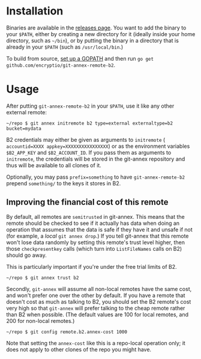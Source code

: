 Installation
============

Binaries are available in the [releases page](https://github.com/encryptio/git-annex-remote-b2/releases). You want to add the binary to your `$PATH`, either by creating a new directory for it (ideally inside your home directory, such as `~/bin`), or by putting the binary in a directory that is already in your `$PATH` (such as `/usr/local/bin`.)

To build from source, [set up a GOPATH](https://golang.org/doc/code.html) and then run `go get github.com/encryptio/git-annex-remote-b2`.

Usage
=====

After putting `git-annex-remote-b2` in your `$PATH`, use it like any other external remote:

```
~/repo $ git annex initremote b2 type=external externaltype=b2 bucket=mydata
```

B2 credentials may either be given as arguments to `initremote` ( `accountid=XXXX appkey=XXXXXXXXXXXXXXXX`) or as the environment variables `$B2_APP_KEY` and `$B2_ACCOUNT_ID`. If you pass them as arguments to `initremote`, the credentials will be stored in the git-annex repository and thus will be available to all clones of it.

Optionally, you may pass `prefix=something` to have `git-annex-remote-b2` prepend `something/` to the keys it stores in B2.

Improving the financial cost of this remote
-------------------------------------------

By default, all remotes are `semitrusted` in git-annex. This means that the remote should be checked to see if it actually has data when doing an operation that assumes that the data is safe if they have it and unsafe if not (for example, a *local* `git annex drop`.) If you tell git-annex that this remote won't lose data randomly by setting this remote's trust level higher, then those `checkpresentkey` calls (which turn into `ListFileNames` calls on B2) should go away.

This is particularly important if you're under the free trial limits of B2.

```
~/repo $ git annex trust b2
```

Secondly, `git-annex` will assume all non-local remotes have the same cost, and won't prefer one over the other by default. If you have a remote that doesn't cost as much as talking to B2, you should set the B2 remote's cost very high so that `git-annex` will prefer talking to the cheap remote rather than B2 when possible. (The default values are 100 for local remotes, and 200 for non-local remotes.)

```
~/repo $ git config remote.b2.annex-cost 1000
```

Note that setting the `annex-cost` like this is a repo-local operation only; it does not apply to other clones of the repo you might have.
